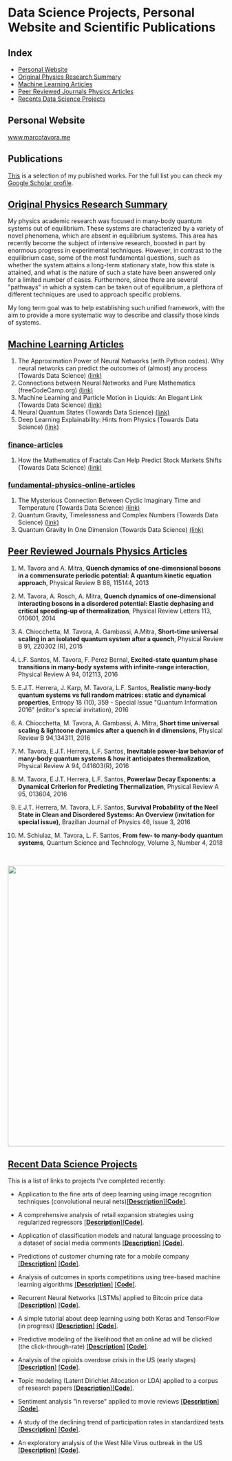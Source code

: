 # Data Science Projects, Personal Website and Scientific Publications


## Index

* [Personal Website](#personal-website)
* [Original Physics Research Summary](#original-physics-research-summary)
* [Machine Learning Articles](#data-science-articles)
* [Peer Reviewed Journals Physics Articles](#peer-reviewed-journals-physics-articles)
* [Recents Data Science Projects](#recents-data-science-projects)


## Personal Website

www.marcotavora.me


## Publications

[This](https://marcotavora.me/scientpublic/) is a selection of my published works. For the full list you can check my [Google Scholar profile](https://scholar.google.com/citations?user=SaB1GO0AAAAJ&hl=en).


## [Original Physics Research Summary](https://marcotavora.me/physres/)

My physics academic research was focused in many-body quantum systems out of equilibrium. These systems are characterized by a variety of novel phenomena, which are absent in equilibrium systems. This area has recently become the subject of intensive research, boosted in part by enormous progress in experimental techniques. However, in contrast to the equilibrium case, some of the most fundamental questions, such as whether the system attains a long-term stationary state, how this state is attained, and what is the nature of such a state have been answered only for a limited number of cases. Furthermore, since there are several "pathways" in which a system can be taken out of equilibrium, a plethora of different techniques are used to approach specific problems.

My long term goal was to help establishing such unified framework, with the aim to provide a more systematic way to describe and classify those kinds of systems.


## [Machine Learning Articles](https://medium.com/@marcotav65)

1. The Approximation Power of Neural Networks (with Python codes). Why neural networks can predict the outcomes of (almost) any process (Towards Data Science) [(link)](https://towardsdatascience.com/the-approximation-power-of-neural-networks-with-python-codes-ddfc250bdb58)
2. Connections between Neural Networks and Pure Mathematics (freeCodeCamp.org) [(link)](https://medium.com/free-code-camp/connections-between-deep-learning-physics-and-pure-mathematics-part-i-947abeb3a5dd)
3. Machine Learning and Particle Motion in Liquids: An Elegant Link (Towards Data Science) [(link)](https://towardsdatascience.com/machine-learning-and-particle-motion-in-liquids-an-elegant-link-4e7c1611c945)
4. Neural Quantum States (Towards Data Science) [(link)](https://towardsdatascience.com/neural-quantum-states-4793fdf67b13)
5. Deep Learning Explainability: Hints from Physics (Towards Data Science) [(link)](https://towardsdatascience.com/deep-learning-explainability-hints-from-physics-2f316dc07727)

### [finance-articles](https://medium.com/@marcotav65)

1. How the Mathematics of Fractals Can Help Predict Stock Markets Shifts (Towards Data Science) [(link)](https://towardsdatascience.com/how-the-mathematics-of-fractals-can-help-predict-stock-markets-shifts-19fee5dd6574)

### [fundamental-physics-online-articles](https://medium.com/@marcotav65)

1. The Mysterious Connection Between Cyclic Imaginary Time and Temperature (Towards Data Science) [(link)](https://towardsdatascience.com/the-mysterious-connection-between-cyclic-imaginary-time-and-temperature-c8fb241628d9)
2. Quantum Gravity, Timelessness and Complex Numbers (Towards Data Science) [(link)](https://towardsdatascience.com/quantum-gravity-timelessness-and-complex-numbers-855b403e0c2f)
3. Quantum Gravity In One Dimension (Towards Data Science) [(link)](https://towardsdatascience.com/quantum-gravity-in-one-dimension-456dc83c59f9)

## [Peer Reviewed Journals Physics Articles](https://marcotavora.me/scientpublic/)

1. M. Tavora and A. Mitra, **Quench dynamics of one-dimensional bosons in a commensurate periodic potential: A quantum kinetic equation approach**, Physical Review B 88, 115144, 2013

2. M. Tavora, A. Rosch, A. Mitra, **Quench dynamics of one-dimensional interacting bosons in a disordered potential: Elastic dephasing and critical speeding-up of thermalization**, Physical Review Letters 113, 010601, 2014

3. A. Chiocchetta, M. Tavora, A. Gambassi, A.Mitra, **Short-time universal scaling in an isolated quantum system after a quench**, Physical Review B 91, 220302 (R), 2015

4. L.F. Santos, M. Tavora, F. Perez Bernal, **Excited-state quantum phase transitions in many-body systems with infinite-range interaction**, Physical Review A 94, 012113, 2016

5. E.J.T. Herrera, J. Karp, M. Tavora, L.F. Santos, **Realistic many-body quantum systems vs full random matrices: static and dynamical properties**, Entropy 18 (10), 359 - Special Issue "Quantum Information 2016" (editor's special invitation), 2016

6. A. Chiocchetta, M. Tavora, A. Gambassi, A. Mitra, **Short time universal scaling & lightcone dynamics after a quench in d dimensions**, Physical Review B 94,134311, 2016

7. M. Tavora, E.J.T. Herrera, L.F. Santos, **Inevitable power-law behavior of many-body quantum systems & how it anticipates thermalization**, Physical Review A 94, 041603(R), 2016

8. M. Tavora, E.J.T. Herrera, L.F. Santos, **Powerlaw Decay Exponents: a Dynamical Criterion for Predicting Thermalization**, Physical Review A 95, 013604, 2016

9. E.J.T. Herrera, M. Tavora, L.F. Santos, **Survival Probability of the Neel State in Clean and Disordered Systems: An Overview (invitation for special issue)**, Brazilian Journal of Physics 46, Issue 3, 2016

10. M. Schiulaz, M. Tavora, L. F. Santos, **From few- to many-body quantum systems**, Quantum Science and Technology, Volume 3, Number 4, 2018

<br>
<p align="center">
  <img src="https://github.com/marcotav/Publications/blob/master/fidelitydecayRM.png"
       width="650">
</p>

## [Recent Data Science Projects](https://marcotavora.me/data-science-projects/)

This is a list of links to projects I've completed recently:

* Application to the fine arts of deep learning using image recognition techniques (convolutional neural nets)[[**Description**]](https://github.com/marcotav/deep-learning/blob/master/painters-identification/README.md)[[**Code**]](http://nbviewer.jupyter.org/github/marcotav/deep-learning/blob/master/painters-identification/notebooks/capstone-models-final-model-building.ipynb).

* A comprehensive analysis of retail expansion strategies using regularized regressors [[**Description**]](http://nbviewer.jupyter.org/github/marcotav/machine-learning-regression-models/blob/master/retail/notebooks/retail-recommendations.ipynb)[[**Code**]](http://nbviewer.jupyter.org/github/marcotav/machine-learning-regression-models/blob/master/retail/notebooks/retail-recommendations.ipynb).

* Application of classification models and natural language processing to a dataset of social media comments [[**Description**]](https://github.com/marcotav/machine-learning-classification-projects/blob/master/predicting-number-of-comments-on-reddit-using-random-forest-classifier/README.md) [[**Code**]](http://nbviewer.jupyter.org/github/marcotav/machine-learning-classification-projects/blob/master/predicting-number-of-comments-on-reddit-using-random-forest-classifier/notebooks/project-3-marco-tavora.ipynb).

* Predictions of customer churning rate for a mobile company [[**Description**]](https://github.com/marcotav/machine-learning-classification-projects/blob/master/churn/README.md) [[**Code**]](http://nbviewer.jupyter.org/github/marcotav/machine-learning-classification-projects/blob/master/churn/notebooks/predicting-customer-churn.ipynb).

* Analysis of outcomes in sports competitions using tree-based machine learning algorithms [[**Description**]](https://github.com/marcotav/machine-learning-classification-projects/blob/master/tennis/README.md) [[**Code**]](http://nbviewer.jupyter.org/github/marcotav/machine-learning-classification-projects/blob/master/tennis/notebooks/Final_Project_Marco_Tavora-DATNYC41_GA.ipynb).

* Recurrent Neural Networks (LSTMs) applied to Bitcoin price data [[**Description**]](https://github.com/marcotav/deep-learning/blob/master/bitcoin/README.md) [[**Code**]](http://nbviewer.jupyter.org/github/marcotav/deep-learning/blob/master/bitcoin/notebooks/deep-learning-LSTM-bitcoins.ipynb).

* A simple tutorial about deep learning using both Keras and TensorFlow (in progress) [[**Description**]](https://github.com/marcotav/deep-learning/blob/master/keras-tf-tutorial/README.md) [[**Code**]](http://nbviewer.jupyter.org/github/marcotav/deep-learning/blob/master/keras-tf-tutorial/notebooks/neural-nets-digits-mnist.ipynb).

* Predictive modeling of the likelihood that an online ad will be clicked (the click-through-rate) [[**Description**]](https://github.com/marcotav/deep-learning/blob/master/keras-tf-tutorial/README.md) [[**Code**]](http://nbviewer.jupyter.org/github/marcotav/machine-learning-classification-projects/blob/master/click-prediction/notebooks/click-predictive-model.ipynb).

* Analysis of the opioids overdose crisis in the US (early stages)[[**Description**]](https://github.com/marcotav/machine-learning-classification-projects/blob/master/analysis-of-opioid-prescription-problem/README.md) [[**Code**]](http://nbviewer.jupyter.org/github/marcotav/machine-learning-classification-projects/blob/master/analysis-of-opioid-prescription-problem/notebooks/opioid-prescription-problem.ipynb).

* Topic modeling (Latent Dirichlet Allocation or LDA) applied to a corpus of research papers [[**Description**]](http://nbviewer.jupyter.org/github/marcotav/unsupervised-learning/blob/master/topic-modeling/notebooks/topic-modeling-lda.ipynb)[[**Code**]](https://github.com/marcotav/unsupervised-learning/blob/master/topic-modeling/README.md).

* Sentiment analysis "in reverse" applied to movie reviews [[**Description**]](https://github.com/marcotav/natural-language-processing/blob/master/sentiment-analysis/README.md) [[**Code**]](http://nbviewer.jupyter.org/github/marcotav/natural-language-processing/blob/master/sentiment-analysis/notebooks/sentiment-analysis.ipynb).

* A study of the declining trend of participation rates in standardized tests [[**Description**]](https://github.com/marcotav/exploratory-data-analysis/blob/master/README.md) [[**Code**]](http://nbviewer.jupyter.org/github/marcotav/exploratory-data-analysis/blob/master/increasing-the-participation-rate-in-standardized-tests/notebooks/project-1-marco-tavora.ipynb).

* An exploratory analysis of the West Nile Virus outbreak in the US [[**Description**]](https://github.com/marcotav/exploratory-data-analysis/blob/master/west-nile-virus/README.md) [[**Code**]](http://nbviewer.jupyter.org/github/marcotav/exploratory-data-analysis/blob/master/west-nile-virus/notebooks/eda-west-nile-virus-project.ipynb).
